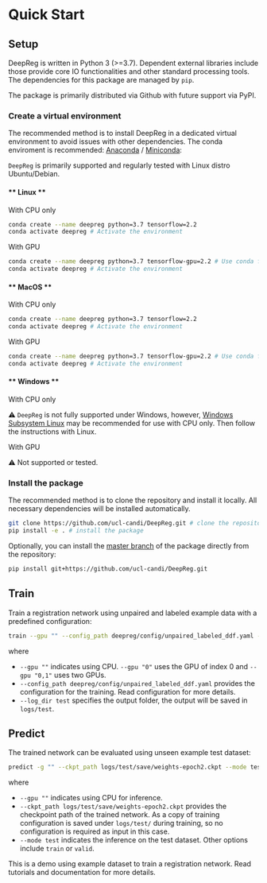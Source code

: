 # Quick Start

## Setup

DeepReg is written in Python 3 (>=3.7). Dependent external libraries include those
provide core IO functionalities and other standard processing tools. The dependencies
for this package are managed by `pip`.

The package is primarily distributed via Github with future support via PyPI.

### Create a virtual environment

The recommended method is to install DeepReg in a dedicated virtual environment to avoid
issues with other dependencies. The conda enviroment is recommended:
[Anaconda](https://docs.anaconda.com/anaconda/install/) /
[Miniconda](https://docs.conda.io/en/latest/miniconda.html):

`DeepReg` is primarily supported and regularly tested with Linux distro Ubuntu/Debian.

<!-- tabs:start -->

#### ** Linux **

With CPU only

```bash
conda create --name deepreg python=3.7 tensorflow=2.2
conda activate deepreg # Activate the environment
```

With GPU

```bash
conda create --name deepreg python=3.7 tensorflow-gpu=2.2 # Use conda for nvidia related packages
conda activate deepreg # Activate the environment
```

#### ** MacOS **

With CPU only

```bash
conda create --name deepreg python=3.7 tensorflow=2.2
conda activate deepreg # Activate the environment
```

With GPU

```bash
conda create --name deepreg python=3.7 tensorflow-gpu=2.2 # Use conda for nvidia related packages
conda activate deepreg # Activate the environment
```

#### ** Windows **

With CPU only

:warning: `DeepReg` is not fully supported under Windows, however,
[Windows Subsystem Linux](https://docs.microsoft.com/en-us/windows/wsl/install-win10)
may be recommended for use with CPU only. Then follow the instructions with Linux.

With GPU

:warning: Not supported or tested.

<!-- tabs:end -->

### Install the package

The recommended method is to clone the repository and install it locally. All necessary
dependencies will be installed automatically.

```bash
git clone https://github.com/ucl-candi/DeepReg.git # clone the repository
pip install -e . # install the package
```

Optionally, you can install the
[master branch](https://github.com/ucl-candi/DeepReg.git) of the package directly from
the repository:

```bash
pip install git+https://github.com/ucl-candi/DeepReg.git
```

## Train

Train a registration network using unpaired and labeled example data with a predefined
configuration:

```bash
train --gpu "" --config_path deepreg/config/unpaired_labeled_ddf.yaml --log_dir test
```

where

- `--gpu ""` indicates using CPU. `--gpu "0"` uses the GPU of index 0 and `--gpu "0,1"`
  uses two GPUs.
- `--config_path deepreg/config/unpaired_labeled_ddf.yaml` provides the configuration
  for the training. Read configuration for more details.
- `--log_dir test` specifies the output folder, the output will be saved in `logs/test`.

## Predict

The trained network can be evaluated using unseen example test dataset:

```bash
predict -g "" --ckpt_path logs/test/save/weights-epoch2.ckpt --mode test
```

where

- `--gpu ""` indicates using CPU for inference.
- `--ckpt_path logs/test/save/weights-epoch2.ckpt` provides the checkpoint path of the
  trained network. As a copy of training configuration is saved under `logs/test/`
  during training, so no configuration is required as input in this case.
- `--mode test` indicates the inference on the test dataset. Other options include
  `train` or `valid`.

This is a demo using example dataset to train a registration network. Read tutorials and
documentation for more details.
